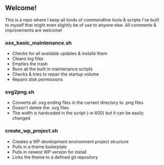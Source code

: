 ## Welcome!
This is a repo where I keep all kinds of commandline tools & scripts I've built to myself that might even slightly be of use to anyone else. All comments & improvements are welcome!

### osx_basic_maintenance.sh
- Checks for all available updates & installs them
- Cleans log files
- Empties the trash
- Runs all the built in maintenance scripts
- Checks & tries to repair the startup volume
- Repairs disk permissions

### svg2png.sh
- Converts all .svg ending files in the current directory to .png files
- Doesn't delete the .svg files
- The width is hardcoded in the script (-w 600) but it can be easily changed

### create_wp_project.sh
- Creates a WP development environment project structure
- Pulls in a theme boilerplate
- Pulls in newest WP version for install
- Links the theme to a defined git repository
